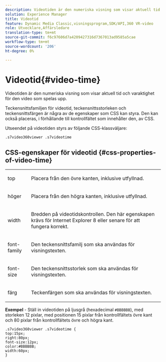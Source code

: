 ```yaml
---
description: Videotiden är den numeriska visning som visar aktuell tid och varaktighet för den video som spelas upp.
solution: Experience Manager
title: Videotid
feature: Dynamic Media Classic,visningsprogram,SDK/API,360 VR-video
role: Utvecklare,Affärsledare
translation-type: tm+mt
source-git-commit: f6c97606d7a4209427316d7367013ad9585a5cae
workflow-type: tm+mt
source-wordcount: '206'
ht-degree: 0%

---
```



# Videotid{#video-time}

Videotiden är den numeriska visning som visar aktuell tid och varaktighet för den video som spelas upp.

<!--<a id="section_061E550C1C1D4DB2BD663A898895B38C"></a>-->

Teckensnittsfamiljen för videotid, teckensnittsstorleken och teckensnittsfärgen är några av de egenskaper som CSS kan styra. Den kan också placeras, i förhållande till kontrollfältet som innehåller den, av CSS.

Utseendet på videotiden styrs av följande CSS-klassväljare:

```
.s7video360viewer .s7videotime
```

## CSS-egenskaper för videotid {#css-properties-of-video-time}

<table id="table_C48C56E696304C9BAFEE71BA9EA9A174"> 
 <tbody> 
  <tr> 
   <td colname="col1"> <p> <span class="codeph"> top  </span> </p> </td> 
   <td colname="col2"> <p>Placera från den övre kanten, inklusive utfyllnad. </p> </td> 
  </tr> 
  <tr> 
   <td colname="col1"> <p> <span class="codeph"> höger  </span> </p> </td> 
   <td colname="col2"> <p>Placera från den högra kanten, inklusive utfyllnad. </p> </td> 
  </tr> 
  <tr> 
   <td colname="col1"> <p> <span class="codeph"> width </span> </p> </td> 
   <td colname="col2"> <p> Bredden på videotidskontrollen. Den här egenskapen krävs för Internet Explorer 8 eller senare för att fungera korrekt. </p> </td> 
  </tr> 
  <tr> 
   <td colname="col1"> <p> <span class="codeph"> font-family  </span> </p> </td> 
   <td colname="col2"> <p>Den teckensnittsfamilj som ska användas för visningstexten. </p> </td> 
  </tr> 
  <tr> 
   <td colname="col1"> <p> <span class="codeph"> font-size  </span> </p> </td> 
   <td colname="col2"> <p>Den teckensnittsstorlek som ska användas för visningstexten. </p> </td> 
  </tr> 
  <tr> 
   <td colname="col1"> <p> <span class="codeph"> färg  </span> </p> </td> 
   <td colname="col2"> <p>Teckenfärgen som ska användas för visningstexten. </p> </td> 
  </tr> 
 </tbody> 
</table>

**Exempel**  - Ställ in videotiden på ljusgrå (hexadecimal  `#BBBBBB`), med storleken 12 pixlar, med positionen 15 pixlar från kontrollfältets övre kant och 80 pixlar från kontrollfältets övre och högra kant.

```
.s7video360viewer .s7videotime { 
top:15px; 
right:80px; 
font-size:12px; 
color:#BBBBBB; 
width:60px;  
}
```


